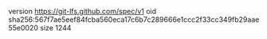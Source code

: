 version https://git-lfs.github.com/spec/v1
oid sha256:567f7ae5eef84fcba560eca17c6b7c289666e1ccc2f33cc349fb29aae55e0020
size 1244
